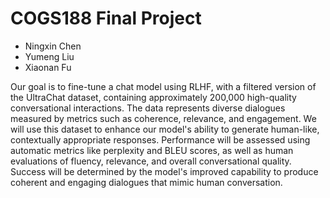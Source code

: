 # COGS188 Final Project
- Ningxin Chen
- Yumeng Liu
- Xiaonan Fu

Our goal is to fine-tune a chat model using RLHF, with a filtered version of the UltraChat dataset, containing approximately 200,000 high-quality conversational interactions. The data represents diverse dialogues measured by metrics such as coherence, relevance, and engagement. We will use this dataset to enhance our model's ability to generate human-like, contextually appropriate responses. Performance will be assessed using automatic metrics like perplexity and BLEU scores, as well as human evaluations of fluency, relevance, and overall conversational quality. Success will be determined by the model's improved capability to produce coherent and engaging dialogues that mimic human conversation.
